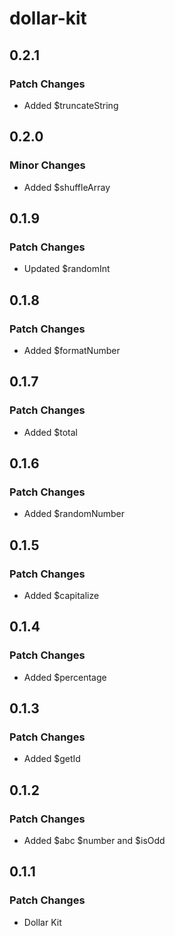 # dollar-kit

## 0.2.1

### Patch Changes

- Added $truncateString

## 0.2.0

### Minor Changes

- Added $shuffleArray

## 0.1.9

### Patch Changes

- Updated $randomInt

## 0.1.8

### Patch Changes

- Added $formatNumber

## 0.1.7

### Patch Changes

- Added $total

## 0.1.6

### Patch Changes

- Added $randomNumber

## 0.1.5

### Patch Changes

- Added $capitalize

## 0.1.4

### Patch Changes

- Added $percentage

## 0.1.3

### Patch Changes

- Added $getId

## 0.1.2

### Patch Changes

- Added $abc $number and $isOdd

## 0.1.1

### Patch Changes

- Dollar Kit
